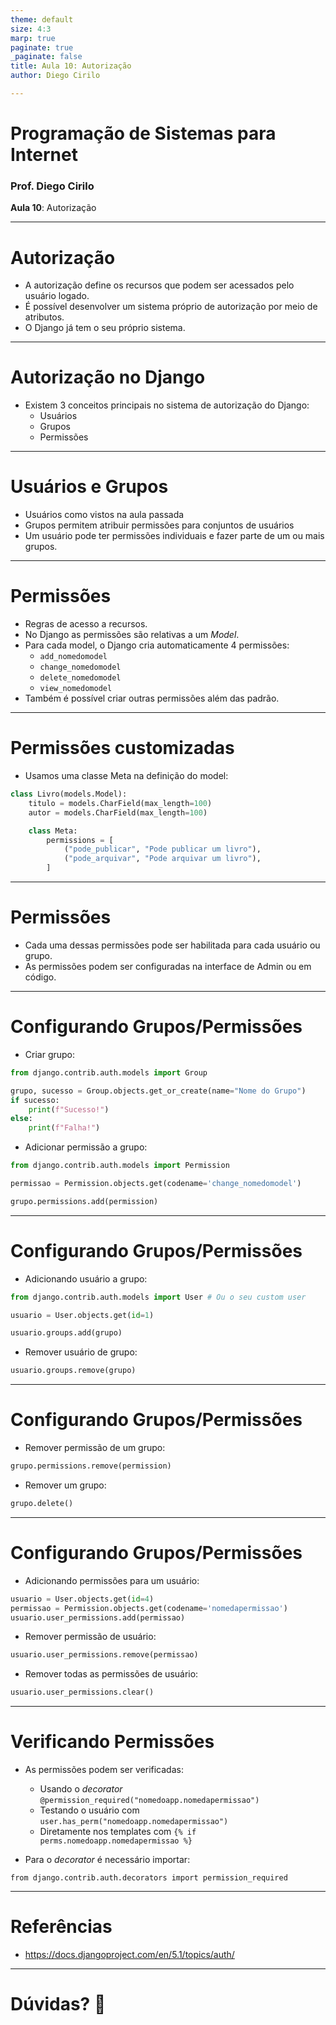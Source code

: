 ```yaml
---
theme: default
size: 4:3
marp: true
paginate: true
_paginate: false
title: Aula 10: Autorização
author: Diego Cirilo

---
```

<style>
img {
  display: block;
  margin: 0 auto;
}
</style>

# <!-- fit --> Programação de Sistemas para Internet

### Prof. Diego Cirilo

**Aula 10**: Autorização

---
# Autorização
- A autorização define os recursos que podem ser acessados pelo usuário logado.
- É possível desenvolver um sistema próprio de autorização por meio de atributos.
- O Django já tem o seu próprio sistema.

---
# Autorização no Django
- Existem 3 conceitos principais no sistema de autorização do Django:
    - Usuários
    - Grupos
    - Permissões

---
# Usuários e Grupos
- Usuários como vistos na aula passada
- Grupos permitem atribuir permissões para conjuntos de usuários
- Um usuário pode ter permissões individuais e fazer parte de um ou mais grupos.

---
# Permissões
- Regras de acesso a recursos.
- No Django as permissões são relativas a um *Model*.
- Para cada model, o Django cria automaticamente 4 permissões:
    - `add_nomedomodel`
    - `change_nomedomodel`
    - `delete_nomedomodel`
    - `view_nomedomodel`
- Também é possível criar outras permissões além das padrão.

---
# Permissões customizadas
- Usamos uma classe Meta na definição do model:
```py
class Livro(models.Model):
    titulo = models.CharField(max_length=100)
    autor = models.CharField(max_length=100)

    class Meta:
        permissions = [
            ("pode_publicar", "Pode publicar um livro"),
            ("pode_arquivar", "Pode arquivar um livro"),
        ]
```

---
# Permissões
- Cada uma dessas permissões pode ser habilitada para cada usuário ou grupo.
- As permissões podem ser configuradas na interface de Admin ou em código.

---
# Configurando Grupos/Permissões
- Criar grupo:
```py
from django.contrib.auth.models import Group

grupo, sucesso = Group.objects.get_or_create(name="Nome do Grupo")
if sucesso:
    print(f"Sucesso!")
else:
    print(f"Falha!")
```
- Adicionar permissão a grupo:
```py
from django.contrib.auth.models import Permission

permissao = Permission.objects.get(codename='change_nomedomodel')

grupo.permissions.add(permission)
```

---
# Configurando Grupos/Permissões
- Adicionando usuário a grupo:
```py
from django.contrib.auth.models import User # Ou o seu custom user

usuario = User.objects.get(id=1)

usuario.groups.add(grupo)
```
- Remover usuário de grupo:
```py
usuario.groups.remove(grupo)
```

---
# Configurando Grupos/Permissões
- Remover permissão de um grupo:
```py
grupo.permissions.remove(permission)
```

- Remover um grupo:
```py
grupo.delete()
```

---
# Configurando Grupos/Permissões
- Adicionando permissões para um usuário:
```py
usuario = User.objects.get(id=4)
permissao = Permission.objects.get(codename='nomedapermissao')
usuario.user_permissions.add(permissao)

```
- Remover permissão de usuário:
```py
usuario.user_permissions.remove(permissao)
```
- Remover todas as permissões de usuário:
```py
usuario.user_permissions.clear()
```

---
# Verificando Permissões
- As permissões podem ser verificadas:
    - Usando o *decorator* `@permission_required("nomedoapp.nomedapermissao")`
    - Testando o usuário com `user.has_perm("nomedoapp.nomedapermissao")`
    - Diretamente nos templates com `{% if perms.nomedoapp.nomedapermissao %}`

- Para o *decorator* é necessário importar:
```
from django.contrib.auth.decorators import permission_required
```

---
# Referências
- https://docs.djangoproject.com/en/5.1/topics/auth/

---
# <!--fit--> Dúvidas? 🤔
